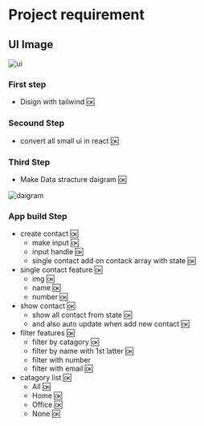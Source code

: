 # Project requirement

## UI Image

![ui](https://assets.materialup.com/uploads/06820be3-9867-4b56-9f90-3d446b6179da/preview.png)

### First step

- Disign with tailwind 🆗

### Secound Step

- convert all small ui in react 🆗

### Third Step

- Make Data stracture daigram 🆗

![daigram](https://img001.prntscr.com/file/img001/5V7WDs15TWqVIJuDBWiI_w.png)

### App build Step

- create contact 🆗
  - make input 🆗
  - input handle 🆗
  - single contact add on contack array with state 🆗
- single contact feature 🆗
  - img 🆗
  - name 🆗
  - number 🆗
- show contact 🆗
  - show all contact from state 🆗
  - and also auto update when add new contact 🆗
- filter features 🆗
  - filter by catagory 🆗
  - filter by name with 1st latter 🆗
  - filter with number
  - filter with email 🆗
- catagory list 🆗
  - All 🆗
  - Home 🆗
  - Office 🆗
  - None 🆗
